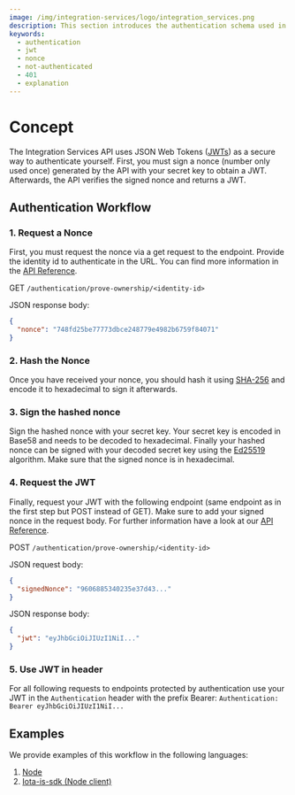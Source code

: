 ```yaml
---
image: /img/integration-services/logo/integration_services.png
description: This section introduces the authentication schema used in the Integration Services.
keywords:
  - authentication
  - jwt
  - nonce
  - not-authenticated
  - 401
  - explanation
---
```


# Concept

The Integration Services API uses JSON Web Tokens ([JWTs](https://en.wikipedia.org/wiki/JSON_Web_Token)) as a secure way to authenticate yourself. First, you must sign a nonce (number only used once) generated by the API with your secret key to obtain a JWT. Afterwards, the API verifies the signed nonce and returns a JWT.

## Authentication Workflow

### 1. Request a Nonce

First, you must request the nonce via a get request to the endpoint. Provide the identity id to authenticate in the URL. You can find more information in the [API Reference](https://wiki.iota.org/integration-services/api_reference#authenticationprove-ownershipid).

GET `/authentication/prove-ownership/<identity-id>`

JSON response body:

```json
{
  "nonce": "748fd25be77773dbce248779e4982b6759f84071"
}
```

### 2. Hash the Nonce

Once you have received your nonce, you should hash it using [SHA-256](https://en.wikipedia.org/wiki/SHA-2) and encode it to hexadecimal to sign it afterwards.

### 3. Sign the hashed nonce

Sign the hashed nonce with your secret key. Your secret key is encoded in Base58 and needs to be decoded to hexadecimal.
Finally your hashed nonce can be signed with your decoded secret key using the [Ed25519](https://en.wikipedia.org/wiki/EdDSA#Ed25519) algorithm. Make sure that the signed nonce is in hexadecimal.

### 4. Request the JWT

Finally, request your JWT with the following endpoint (same endpoint as in the first step but POST instead of GET). Make sure to add your signed nonce in the request body. For further information have a look at our [API Reference](https://wiki.iota.org/integration-services/api_reference#authenticationprove-ownershipid).

POST `/authentication/prove-ownership/<identity-id>`

JSON request body:

```json
{
  "signedNonce": "9606885340235e37d43..."
}
```

JSON response body:

```json
{
  "jwt": "eyJhbGciOiJIUzI1NiI..."
}
```

### 5. Use JWT in header

For all following requests to endpoints protected by authentication use your JWT in the `Authentication` header with the prefix Bearer: `Authentication: Bearer eyJhbGciOiJIUzI1NiI...`

## Examples

We provide examples of this workflow in the following languages:

1. [Node](https://wiki.iota.org/integration-services/authentication/example_node)
2. [Iota-is-sdk (Node client)](https://wiki.iota.org/integration-services/authentication/example_is_sdk)
